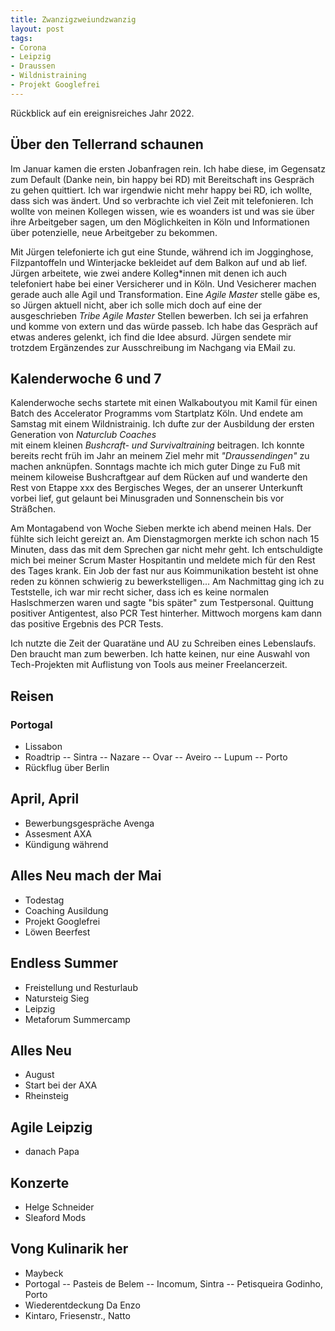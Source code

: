 ```yaml
---
title: Zwanzigzweiundzwanzig
layout: post
tags:
- Corona
- Leipzig
- Draussen
- Wildnistraining
- Projekt Googlefrei
---
```


Rückblick auf ein ereignisreiches Jahr 2022.<!--break-->

## Über den Tellerrand schaunen

Im Januar kamen die ersten Jobanfragen rein.
Ich habe diese, im Gegensatz zum Default (Danke nein, bin happy bei RD)
mit Bereitschaft ins Gespräch zu gehen quittiert.
Ich war irgendwie nicht mehr happy bei RD, ich wollte, dass sich was ändert.
Und so verbrachte ich viel Zeit mit telefonieren.
Ich wollte von meinen Kollegen wissen, 
wie es woanders ist und was sie über ihre Arbeitgeber sagen,
um den Möglichkeiten in Köln und Informationen über potenzielle, 
neue Arbeitgeber zu bekommen.

Mit Jürgen telefonierte ich gut eine Stunde, während ich im Jogginghose, 
Filzpantoffeln und Winterjacke bekleidet auf dem Balkon auf und ab lief.
Jürgen arbeitete, wie zwei andere Kolleg\*innen mit denen ich auch telefoniert habe 
bei einer Versicherer und in Köln. 
Und Vesicherer machen gerade auch alle Agil und Transformation.
Eine *Agile Master* stelle gäbe es, so Jürgen aktuell nicht, 
aber ich solle mich doch auf eine der ausgeschrieben *Tribe Agile Master* Stellen bewerben.
Ich sei ja erfahren und komme von extern und das würde passeb. 
Ich habe das Gespräch auf etwas anderes gelenkt, ich find die Idee absurd.
Jürgen sendete mir trotzdem Ergänzendes zur Ausschreibung im Nachgang via EMail zu.

## Kalenderwoche 6 und 7

Kalenderwoche sechs startete mit einen Walkaboutyou mit Kamil für einen Batch 
des Accelerator Programms vom Startplatz Köln.
Und endete am Samstag mit einem Wildnistrainig. 
Ich dufte zur der Ausbildung der ersten Generation von *Naturclub Coaches*  
mit einem kleinen *Bushcraft- und Survivaltraining* beitragen.
Ich konnte bereits recht früh im Jahr an meinem Ziel 
mehr mit *"Draussendingen"* zu machen anknüpfen.
Sonntags machte ich mich guter Dinge zu Fuß mit meinem kiloweise Bushcraftgear 
auf dem Rücken auf
und wanderte den Rest von Etappe xxx des Bergisches Weges, 
der an unserer Unterkunft vorbei lief, 
gut gelaunt bei Minusgraden und Sonnenschein bis vor Sträßchen.

Am Montagabend von Woche Sieben merkte ich abend meinen Hals. Der fühlte sich leicht gereizt an.
Am Dienstagmorgen merkte ich schon nach 15 Minuten, dass das mit dem Sprechen gar nicht mehr geht.
Ich entschuldigte mich bei meiner Scrum Master Hospitantin und meldete mich für den Rest des Tages krank.
Ein Job der fast nur aus Koimmunikation besteht ist ohne reden zu können schwierig zu bewerkstelligen...
Am Nachmittag ging ich zu Teststelle, ich war mir recht sicher, dass ich es keine normalen Haslschmerzen waren 
und sagte "bis später" zum Testpersonal. 
Quittung positiver Antigentest, also PCR Test hinterher. 
Mittwoch morgens kam dann das positive Ergebnis des PCR Tests. 

Ich nutzte die Zeit der Quaratäne und AU zu Schreiben eines Lebenslaufs.
Den braucht man zum bewerben. 
Ich hatte keinen, nur eine Auswahl von Tech-Projekten mit Auflistung 
von Tools aus meiner Freelancerzeit.  

## Reisen

### Portogal

- Lissabon
-  Roadtrip
-- Sintra
-- Nazare
-- Ovar
-- Aveiro
-- Lupum
-- Porto
- Rückflug über Berlin

## April, April

- Bewerbungsgespräche Avenga
- Assesment AXA
- Kündigung während 

## Alles Neu mach der Mai 

- Todestag
- Coaching Ausildung
- Projekt Googlefrei
- Löwen Beerfest

## Endless Summer

- Freistellung und Resturlaub
- Natursteig Sieg
- Leipzig 
- Metaforum Summercamp

## Alles Neu

- August
- Start bei der AXA
- Rheinsteig

## Agile Leipzig

- danach Papa

## Konzerte
- Helge Schneider 
- Sleaford Mods

## Vong Kulinarik her

- Maybeck
- Portogal
-- Pasteis de Belem
-- Incomum, Sintra
-- Petisqueira Godinho, Porto
- Wiederentdeckung Da Enzo
- Kintaro, Friesenstr., Natto


